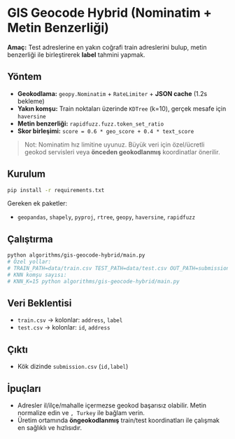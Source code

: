 # GIS Geocode Hybrid (Nominatim + Metin Benzerliği)

**Amaç:** Test adreslerine en yakın coğrafi train adreslerini bulup, metin benzerliği ile birleştirerek **label** tahmini yapmak.

## Yöntem
- **Geokodlama:** `geopy.Nominatim` + `RateLimiter` + **JSON cache** (1.2s bekleme)
- **Yakın komşu:** Train noktaları üzerinde `KDTree` (k=10), gerçek mesafe için `haversine`
- **Metin benzerliği:** `rapidfuzz.fuzz.token_set_ratio`
- **Skor birleşimi:** `score = 0.6 * geo_score + 0.4 * text_score`

> Not: Nominatim hız limitine uyunuz. Büyük veri için özel/ücretli geokod servisleri veya **önceden geokodlanmış** koordinatlar önerilir.

## Kurulum
```bash
pip install -r requirements.txt
```

Gereken ek paketler:
- `geopandas`, `shapely`, `pyproj`, `rtree`, `geopy`, `haversine`, `rapidfuzz`

## Çalıştırma
```bash
python algorithms/gis-geocode-hybrid/main.py
# Özel yollar:
# TRAIN_PATH=data/train.csv TEST_PATH=data/test.csv OUT_PATH=submission.csv python algorithms/gis-geocode-hybrid/main.py
# KNN komşu sayısı:
# KNN_K=15 python algorithms/gis-geocode-hybrid/main.py
```

## Veri Beklentisi
- `train.csv` → kolonlar: `address`, `label`
- `test.csv` → kolonlar: `id`, `address`

## Çıktı
- Kök dizinde `submission.csv` (`id,label`)

## İpuçları
- Adresler il/ilçe/mahalle içermezse geokod başarısız olabilir. Metin normalize edin ve `, Turkey` ile bağlam verin.
- Üretim ortamında **öngeokodlanmış** train/test koordinatları ile çalışmak en sağlıklı ve hızlısıdır.
